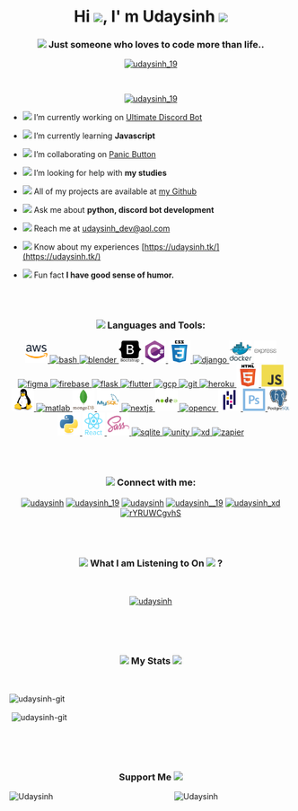 <h1 align="center">Hi <img src="https://c.tenor.com/62H2GipHhHUAAAAi/marvel-future-revolution-marvel-future-fight.gif" width="30">, I' m Udaysinh <img src="https://c.tenor.com/Oz17KlgG2GoAAAAj/peach-cat.gif" width="50"></h1>
<h3 align="center"><img src="https://c.tenor.com/DuozGWuBhqIAAAAj/mochi-peachcat.gif" width="40"> Just someone who loves to code more than life..</h3>

<p align="center"> <a href="https://twitter.com/Udaysinh_is_god" target="_blank"><img src="https://img.shields.io/twitter/follow/Udaysinh_is_god?logo=twitter&style=for-the-badge" alt="udaysinh_19" /></a> </p>
<br>
<p align="center"> <a href="https://www.youtube.com/c/Udaysinh_xD?sub_confirmation=1" target="_blank"><img src="https://img.shields.io/youtube/channel/subscribers/UC79yHbnNm9mfTFG0DXHOrmw?logo=youtube&style=for-the-badge" alt="udaysinh_19" /></a> </p>

- <img src="https://c.tenor.com/P5DB2iGAecsAAAAi/peach-cat.gif" width="30"> I’m currently working on [Ultimate Discord Bot](https://github.com/TIgb-ai/Ultimate-Discord-Bot)

- <img src="https://c.tenor.com/akBy6qWGjs4AAAAj/peach-cat-mochi-peach-cat.gif" width="30"> I’m currently learning **Javascript**

- <img src="https://c.tenor.com/AaeYHs3bErQAAAAi/great-ideas-wide-smile.gif" width="30"> I’m collaborating on [Panic Button](https://github.com/udaysinh-git/Panic-Button-V2)

- <img src="https://c.tenor.com/MO9EVblTnxkAAAAi/cat-pet.gif" width="35"> I’m looking for help with **my studies**

- <img src="https://c.tenor.com/pSEh1NMBsNMAAAAj/milktea.gif" width="40"> All of my projects are available at [my Github](https://github.com/TIgb-ai?tab=repositories)

- <img src="https://c.tenor.com/0xfAbrRRBjUAAAAj/cat-up.gif" width="30"> Ask me about **python, discord bot development**

- <img src="https://c.tenor.com/ShOqQaBREDUAAAAj/peach-cat.gif" width="25"> Reach me at [udaysinh_dev@aol.com](mailto:udaysinh_dev@aol.com)

- <img src="https://c.tenor.com/7SNe-HvvChgAAAAi/boba.gif" width="30"> Know about my experiences [https://udaysinh.tk/](https://udaysinh.tk/)

- <img src="https://c.tenor.com/RCf7dH4ApKkAAAAi/chips-crisps.gif" width="30"> Fun fact **I have good sense of humor.**
<br>
<br>
<h3 align="center"><img src="https://c.tenor.com/A4pjxtO7vgwAAAAi/cat-gray.gif" width="40"> Languages and Tools:</h3>
<p align="center"> <a href="https://aws.amazon.com" target="_blank" rel="noreferrer"> <img src="https://raw.githubusercontent.com/devicons/devicon/master/icons/amazonwebservices/amazonwebservices-original-wordmark.svg" alt="aws" width="40" height="40"/> </a> <a href="https://www.gnu.org/software/bash/" target="_blank" rel="noreferrer"> <img src="https://www.vectorlogo.zone/logos/gnu_bash/gnu_bash-icon.svg" alt="bash" width="40" height="40"/> </a> <a href="https://www.blender.org/" target="_blank" rel="noreferrer"> <img src="https://download.blender.org/branding/community/blender_community_badge_white.svg" alt="blender" width="40" height="40"/> </a> <a href="https://getbootstrap.com" target="_blank" rel="noreferrer"> <img src="https://raw.githubusercontent.com/devicons/devicon/master/icons/bootstrap/bootstrap-plain-wordmark.svg" alt="bootstrap" width="40" height="40"/> </a> <a href="https://www.w3schools.com/cs/" target="_blank" rel="noreferrer"> <img src="https://raw.githubusercontent.com/devicons/devicon/master/icons/csharp/csharp-original.svg" alt="csharp" width="40" height="40"/> </a> <a href="https://www.w3schools.com/css/" target="_blank" rel="noreferrer"> <img src="https://raw.githubusercontent.com/devicons/devicon/master/icons/css3/css3-original-wordmark.svg" alt="css3" width="40" height="40"/> </a> <a href="https://www.djangoproject.com/" target="_blank" rel="noreferrer"> <img src="https://cdn.worldvectorlogo.com/logos/django.svg" alt="django" width="40" height="40"/> </a> <a href="https://www.docker.com/" target="_blank" rel="noreferrer"> <img src="https://raw.githubusercontent.com/devicons/devicon/master/icons/docker/docker-original-wordmark.svg" alt="docker" width="40" height="40"/> </a> <a href="https://expressjs.com" target="_blank" rel="noreferrer"> <img src="https://raw.githubusercontent.com/devicons/devicon/master/icons/express/express-original-wordmark.svg" alt="express" width="40" height="40"/> </a> <a href="https://www.figma.com/" target="_blank" rel="noreferrer"> <img src="https://www.vectorlogo.zone/logos/figma/figma-icon.svg" alt="figma" width="40" height="40"/> </a> <a href="https://firebase.google.com/" target="_blank" rel="noreferrer"> <img src="https://www.vectorlogo.zone/logos/firebase/firebase-icon.svg" alt="firebase" width="40" height="40"/> </a> <a href="https://flask.palletsprojects.com/" target="_blank" rel="noreferrer"> <img src="https://www.vectorlogo.zone/logos/pocoo_flask/pocoo_flask-icon.svg" alt="flask" width="40" height="40"/> </a> <a href="https://flutter.dev" target="_blank" rel="noreferrer"> <img src="https://www.vectorlogo.zone/logos/flutterio/flutterio-icon.svg" alt="flutter" width="40" height="40"/> </a> <a href="https://cloud.google.com" target="_blank" rel="noreferrer"> <img src="https://www.vectorlogo.zone/logos/google_cloud/google_cloud-icon.svg" alt="gcp" width="40" height="40"/> </a> <a href="https://git-scm.com/" target="_blank" rel="noreferrer"> <img src="https://www.vectorlogo.zone/logos/git-scm/git-scm-icon.svg" alt="git" width="40" height="40"/> </a> <a href="https://heroku.com" target="_blank" rel="noreferrer"> <img src="https://www.vectorlogo.zone/logos/heroku/heroku-icon.svg" alt="heroku" width="40" height="40"/> </a> <a href="https://www.w3.org/html/" target="_blank" rel="noreferrer"> <img src="https://raw.githubusercontent.com/devicons/devicon/master/icons/html5/html5-original-wordmark.svg" alt="html5" width="40" height="40"/> </a> <a href="https://developer.mozilla.org/en-US/docs/Web/JavaScript" target="_blank" rel="noreferrer"> <img src="https://raw.githubusercontent.com/devicons/devicon/master/icons/javascript/javascript-original.svg" alt="javascript" width="40" height="40"/> </a> <a href="https://www.linux.org/" target="_blank" rel="noreferrer"> <img src="https://raw.githubusercontent.com/devicons/devicon/master/icons/linux/linux-original.svg" alt="linux" width="40" height="40"/> </a> <a href="https://www.mathworks.com/" target="_blank" rel="noreferrer"> <img src="https://upload.wikimedia.org/wikipedia/commons/2/21/Matlab_Logo.png" alt="matlab" width="40" height="40"/> </a> <a href="https://www.mongodb.com/" target="_blank" rel="noreferrer"> <img src="https://raw.githubusercontent.com/devicons/devicon/master/icons/mongodb/mongodb-original-wordmark.svg" alt="mongodb" width="40" height="40"/> </a> <a href="https://www.mysql.com/" target="_blank" rel="noreferrer"> <img src="https://raw.githubusercontent.com/devicons/devicon/master/icons/mysql/mysql-original-wordmark.svg" alt="mysql" width="40" height="40"/> </a> <a href="https://nextjs.org/" target="_blank" rel="noreferrer"> <img src="https://cdn.worldvectorlogo.com/logos/nextjs-2.svg" alt="nextjs" width="40" height="40"/> </a> <a href="https://nodejs.org" target="_blank" rel="noreferrer"> <img src="https://raw.githubusercontent.com/devicons/devicon/master/icons/nodejs/nodejs-original-wordmark.svg" alt="nodejs" width="40" height="40"/> </a> <a href="https://opencv.org/" target="_blank" rel="noreferrer"> <img src="https://www.vectorlogo.zone/logos/opencv/opencv-icon.svg" alt="opencv" width="40" height="40"/> </a> <a href="https://pandas.pydata.org/" target="_blank" rel="noreferrer"> <img src="https://raw.githubusercontent.com/devicons/devicon/2ae2a900d2f041da66e950e4d48052658d850630/icons/pandas/pandas-original.svg" alt="pandas" width="40" height="40"/> </a> <a href="https://www.photoshop.com/en" target="_blank" rel="noreferrer"> <img src="https://raw.githubusercontent.com/devicons/devicon/master/icons/photoshop/photoshop-line.svg" alt="photoshop" width="40" height="40"/> </a> <a href="https://www.postgresql.org" target="_blank" rel="noreferrer"> <img src="https://raw.githubusercontent.com/devicons/devicon/master/icons/postgresql/postgresql-original-wordmark.svg" alt="postgresql" width="40" height="40"/> </a> <a href="https://www.python.org" target="_blank" rel="noreferrer"> <img src="https://raw.githubusercontent.com/devicons/devicon/master/icons/python/python-original.svg" alt="python" width="40" height="40"/> </a> <a href="https://reactjs.org/" target="_blank" rel="noreferrer"> <img src="https://raw.githubusercontent.com/devicons/devicon/master/icons/react/react-original-wordmark.svg" alt="react" width="40" height="40"/> </a> <a href="https://sass-lang.com" target="_blank" rel="noreferrer"> <img src="https://raw.githubusercontent.com/devicons/devicon/master/icons/sass/sass-original.svg" alt="sass" width="40" height="40"/> </a> <a href="https://www.sqlite.org/" target="_blank" rel="noreferrer"> <img src="https://www.vectorlogo.zone/logos/sqlite/sqlite-icon.svg" alt="sqlite" width="40" height="40"/> </a> <a href="https://unity.com/" target="_blank" rel="noreferrer"> <img src="https://www.vectorlogo.zone/logos/unity3d/unity3d-icon.svg" alt="unity" width="40" height="40"/> </a> <a href="https://www.adobe.com/products/xd.html" target="_blank" rel="noreferrer"> <img src="https://cdn.worldvectorlogo.com/logos/adobe-xd.svg" alt="xd" width="40" height="40"/> </a> <a href="https://zapier.com" target="_blank" rel="noreferrer"> <img src="https://www.vectorlogo.zone/logos/zapier/zapier-icon.svg" alt="zapier" width="40" height="40"/> </a> </p>
<br>
<br>
<h3 align="center"><img src="https://c.tenor.com/ooi51RU2NloAAAAj/wink-cute.gif" width="40"> Connect with me:</h3>
<p align="center">
<a href="https://dev.to/udaysinh" target="blank"><img align="center" src="https://raw.githubusercontent.com/rahuldkjain/github-profile-readme-generator/master/src/images/icons/Social/devto.svg" alt="udaysinh" height="30" width="40" /></a>
<a href="https://twitter.com/udaysinh_19" target="blank"><img align="center" src="https://raw.githubusercontent.com/rahuldkjain/github-profile-readme-generator/master/src/images/icons/Social/twitter.svg" alt="udaysinh_19" height="30" width="40" /></a>
<a href="https://codesandbox.com/udaysinh" target="blank"><img align="center" src="https://raw.githubusercontent.com/rahuldkjain/github-profile-readme-generator/master/src/images/icons/Social/codesandbox.svg" alt="udaysinh" height="30" width="40" /></a>
<a href="https://www.instagram.com/udaysinh.me" target="blank"><img align="center" src="https://raw.githubusercontent.com/rahuldkjain/github-profile-readme-generator/master/src/images/icons/Social/instagram.svg" alt="udaysinh__19" height="30" width="40" /></a>
<a href="https://www.youtube.com/c/udaysinh_xd" target="blank"><img align="center" src="https://raw.githubusercontent.com/rahuldkjain/github-profile-readme-generator/master/src/images/icons/Social/youtube.svg" alt="udaysinh_xd" height="30" width="40" /></a>
<a href="https://discord.gg/rYRUWCgvhS" target="blank"><img align="center" src="https://raw.githubusercontent.com/rahuldkjain/github-profile-readme-generator/master/src/images/icons/Social/discord.svg" alt="rYRUWCgvhS" height="30" width="40" /></a>
</p>
<br>
<br>
<h3 align="center"><img src="https://c.tenor.com/ii_OGSfl2R0AAAAj/narseh-narseh-streaming.gif" width="40"> What I am Listening to On <img src="https://c.tenor.com/WWUYzlS4v-8AAAAj/spotify-taiga.gif" width="20"> ?</h3>
<br>
<p align="center">
<a href="https://spotify-github-profile.vercel.app/api/view.svg?uid=e5dxndhuj1pphjzho1yifsxzt&redirect=true" target="blank"><img align="center" src="https://spotify-github-profile.vercel.app/api/view.svg?uid=e5dxndhuj1pphjzho1yifsxzt&cover_image=true&theme=novatorem&bar_color=53b14f&bar_color_cover=true" alt="udaysinh"/></a>
<p>
  <br>
  <br>
  <br>
<h3 align="center"><img src="https://c.tenor.com/ZoZqWaSnN5UAAAAj/diwali-sparkles-stars.gif" width="30"> My Stats <img src="https://c.tenor.com/ZoZqWaSnN5UAAAAj/diwali-sparkles-stars.gif" width="30"></h3>
<p>
  <br>
<p><img align="center" src="https://github-readme-stats.vercel.app/api/top-langs?username=udaysinh-git&show_icons=true&title_color=f78f00&text_color=ffffff&bg_color=413e3e&hide_border=true&locale=en&layout=compact" alt="udaysinh-git" /></p>
<p>
<p>
<p>&nbsp;<img align="center" src="https://github-readme-stats.vercel.app/api?username=udaysinh-git&show_icons=true&theme=dark&title_color=fa9100&text_color=fcfcfc&bg_color=413e3e&hide_border=true&locale=en" alt="udaysinh-git" /></p>
<br>
<br>
<br>
<h3 align="center">Support Me <img src="https://c.tenor.com/_5hefafqtN4AAAAi/help-holding.gif" width="40"></h3>
<p><a href="https://www.buymeacoffee.com/Udaysinh"> <img align="left" src="https://cdn.buymeacoffee.com/buttons/v2/default-yellow.png" height="50" width="210" alt="Udaysinh" /></a><a href="https://ko-fi.com/Udaysinh"> <img align="right" src="https://cdn.ko-fi.com/cdn/kofi3.png?v=3" height="50" width="210" alt="Udaysinh" /></a></p><br><br>
